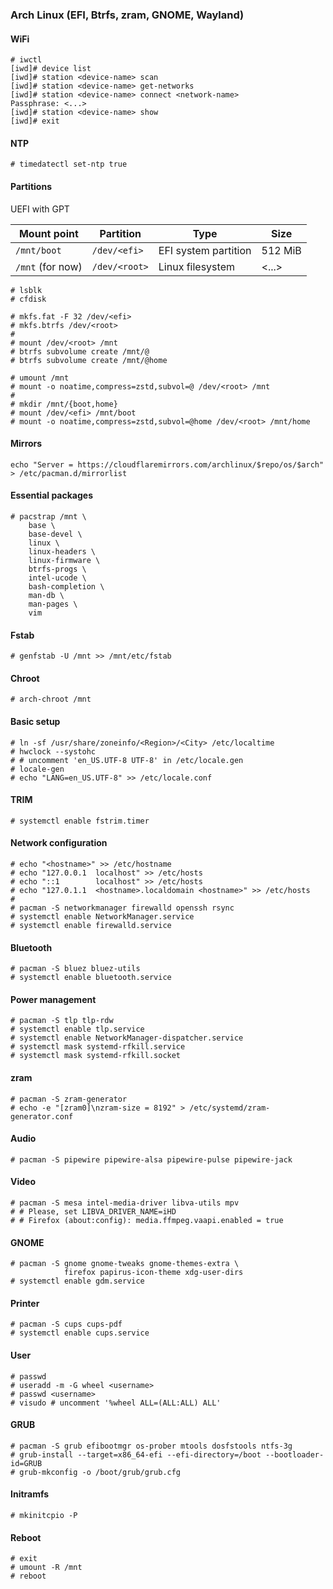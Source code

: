 ### Arch Linux (EFI, Btrfs, zram, GNOME, Wayland)

#### WiFi

```
# iwctl
[iwd]# device list
[iwd]# station <device-name> scan
[iwd]# station <device-name> get-networks
[iwd]# station <device-name> connect <network-name>
Passphrase: <...>
[iwd]# station <device-name> show
[iwd]# exit
```

#### NTP

```
# timedatectl set-ntp true
```

#### Partitions

UEFI with GPT

| Mount point      | Partition     | Type                 | Size    |
|------------------|---------------|----------------------|---------|
| `/mnt/boot`      | `/dev/<efi>`  | EFI system partition | 512 MiB |
| `/mnt` (for now) | `/dev/<root>` | Linux filesystem     | <...>   |

```
# lsblk
# cfdisk
```

```
# mkfs.fat -F 32 /dev/<efi>
# mkfs.btrfs /dev/<root>
#
# mount /dev/<root> /mnt
# btrfs subvolume create /mnt/@
# btrfs subvolume create /mnt/@home
```

```
# umount /mnt
# mount -o noatime,compress=zstd,subvol=@ /dev/<root> /mnt
#
# mkdir /mnt/{boot,home}
# mount /dev/<efi> /mnt/boot
# mount -o noatime,compress=zstd,subvol=@home /dev/<root> /mnt/home
```

#### Mirrors

```
echo "Server = https://cloudflaremirrors.com/archlinux/$repo/os/$arch" > /etc/pacman.d/mirrorlist
```

#### Essential packages

```
# pacstrap /mnt \
    base \
    base-devel \
    linux \
    linux-headers \
    linux-firmware \
    btrfs-progs \
    intel-ucode \
    bash-completion \
    man-db \
    man-pages \
    vim
```

#### Fstab

```
# genfstab -U /mnt >> /mnt/etc/fstab
```

#### Chroot

```
# arch-chroot /mnt
```

#### Basic setup

```
# ln -sf /usr/share/zoneinfo/<Region>/<City> /etc/localtime
# hwclock --systohc
# # uncomment 'en_US.UTF-8 UTF-8' in /etc/locale.gen
# locale-gen
# echo "LANG=en_US.UTF-8" >> /etc/locale.conf
```

#### TRIM

```
# systemctl enable fstrim.timer
```

#### Network configuration

```
# echo "<hostname>" >> /etc/hostname
# echo "127.0.0.1  localhost" >> /etc/hosts
# echo "::1        localhost" >> /etc/hosts
# echo "127.0.1.1  <hostname>.localdomain <hostname>" >> /etc/hosts
#
# pacman -S networkmanager firewalld openssh rsync
# systemctl enable NetworkManager.service
# systemctl enable firewalld.service
```

#### Bluetooth

```
# pacman -S bluez bluez-utils
# systemctl enable bluetooth.service
```

#### Power management

```
# pacman -S tlp tlp-rdw
# systemctl enable tlp.service
# systemctl enable NetworkManager-dispatcher.service
# systemctl mask systemd-rfkill.service
# systemctl mask systemd-rfkill.socket
```

#### zram

```
# pacman -S zram-generator
# echo -e "[zram0]\nzram-size = 8192" > /etc/systemd/zram-generator.conf
```

#### Audio

```
# pacman -S pipewire pipewire-alsa pipewire-pulse pipewire-jack
```

#### Video

```
# pacman -S mesa intel-media-driver libva-utils mpv
# # Please, set LIBVA_DRIVER_NAME=iHD
# # Firefox (about:config): media.ffmpeg.vaapi.enabled = true
```

#### GNOME

```
# pacman -S gnome gnome-tweaks gnome-themes-extra \
            firefox papirus-icon-theme xdg-user-dirs
# systemctl enable gdm.service
```

#### Printer

```
# pacman -S cups cups-pdf
# systemctl enable cups.service
```

#### User

```
# passwd
# useradd -m -G wheel <username>
# passwd <username>
# visudo # uncomment '%wheel ALL=(ALL:ALL) ALL'
```

#### GRUB

```
# pacman -S grub efibootmgr os-prober mtools dosfstools ntfs-3g
# grub-install --target=x86_64-efi --efi-directory=/boot --bootloader-id=GRUB
# grub-mkconfig -o /boot/grub/grub.cfg
```

#### Initramfs

```
# mkinitcpio -P
```

#### Reboot

```
# exit
# umount -R /mnt
# reboot
```


